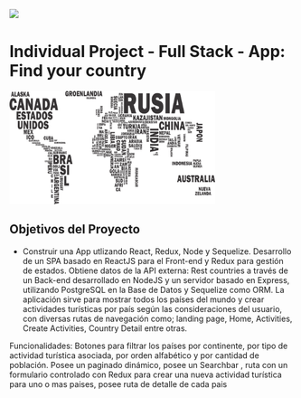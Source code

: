 <p align='left'>
    <img src='https://static.wixstatic.com/media/85087f_0d84cbeaeb824fca8f7ff18d7c9eaafd~mv2.png/v1/fill/w_160,h_30,al_c,q_85,usm_0.66_1.00_0.01/Logo_completo_Color_1PNG.webp' </img>
</p>

# Individual Project - Full Stack - App: Find your country

<p align="left">
  <img height="200" src="./countries.png" />
</p>

## Objetivos del Proyecto

- Construir una App utlizando React, Redux, Node y Sequelize.
Desarrollo de un SPA basado en ReactJS para el Front-end y Redux para gestión de estados.
Obtiene datos de la API externa: Rest countries a través de un Back-end desarrollado en NodeJS y un servidor basado en Express, utilizando PostgreSQL en la Base de Datos y Sequelize como ORM.
La aplicación sirve para mostrar todos los países del mundo y crear actividades turísticas por país según las
consideraciones del usuario, con diversas rutas de navegación como; landing page, Home, Activities, Create Activities, Country Detail entre otras.

Funcionalidades:
Botones para filtrar los países por continente, por tipo de actividad
turística asociada, por orden alfabético y por cantidad de población.
Posee un paginado dinámico, posee un Searchbar , ruta con un
formulario controlado con Redux para crear una nueva actividad
turística para uno o mas paises, posee ruta de detalle de cada pais
